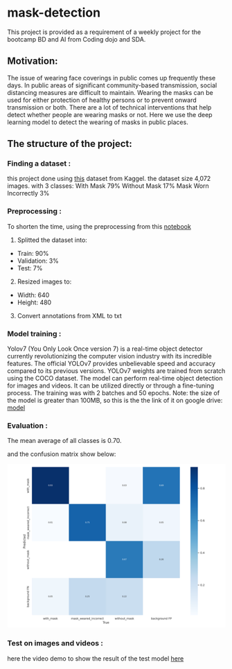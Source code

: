 # mask-detection

This project is provided as a requirement of a weekly project for the bootcamp BD and AI from Coding dojo and SDA.

## Motivation:

The issue of wearing face coverings in public comes up frequently these days. In public areas of significant community-based transmission, social distancing measures are difficult to maintain. Wearing the masks can be used for either protection of healthy persons or to prevent onward transmission or both. There are a lot of technical interventions that help detect whether people are wearing masks or not. Here we use the deep learning model to detect the wearing of masks in public places.

## The structure of the project:


### Finding a dataset : 
 this project done using [this](https://www.kaggle.com/datasets/andrewmvd/face-mask-detection) dataset from Kaggel. the dataset size 4,072 images.
with 3 classes:
With Mask                79%
Without Mask             17%
Mask Worn Incorrectly    3%

### Preprocessing : 
To shorten the time,  using the preprocessing from this [notebook](https://www.kaggle.com/code/rohitgadhwar/face-mask-detection-yolov5)

1. Splitted the dataset into:

- Train: 90%
- Validation: 3%
- Test: 7%


2. Resized images to:
- Width: 640
- Height: 480
3. Convert annotations from XML to txt



### Model training : 
Yolov7 (You Only Look Once version 7) is a real-time object detector currently revolutionizing the computer vision industry with its incredible features. The official YOLOv7 provides unbelievable speed and accuracy compared to its previous versions. YOLOv7 weights are trained from scratch using the COCO dataset. The model can perform real-time object detection for images and videos. It can be utilized directly or through a fine-tuning process. The training was with 2 batches and 50 epochs. 
Note: the size of the model is greater than 100MB, so this is the the link of it on google drive:
[model](https://drive.google.com/file/d/1R8bgHduTuOtIN2jWhX5C-q8J2QHFoqx4/view?usp=sharing)


### Evaluation : 
The mean average of all classes is 0.70.

and the confusion matrix show below:

![Screenshot](https://github.com/BlackBeltsBDAI/mask-detection/blob/main/runs/train/yolov7x_results8/confusion_matrix.png)




### Test on images and videos : 
here the video demo to show the result of the test model [here](https://drive.google.com/file/d/13-jVexw1A4w_yw0XynIf2mqkDuDL798A/view?usp=share_link)
